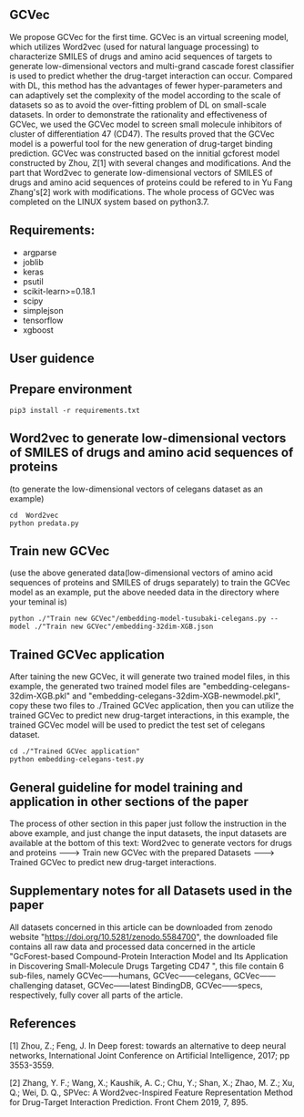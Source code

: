 ## GCVec
We propose GCVec for the first time. GCVec is an virtual screening model, which utilizes Word2vec (used for natural language processing) to characterize SMILES of drugs and amino acid sequences of targets to generate low-dimensional vectors and multi-grand cascade forest classifier is used to predict whether the drug-target interaction can occur. Compared with DL, this method has the advantages of fewer hyper-parameters and can adaptively set the complexity of the model according to the scale of datasets so as to avoid the over-fitting problem of DL on small-scale datasets. In order to demonstrate the rationality and effectiveness of GCVec, we used the GCVec model to screen small molecule inhibitors of cluster of differentiation 47 (CD47). The results proved that the GCVec model is a powerful tool for the new generation of drug-target binding prediction. GCVec was constructed based on the innitial gcforest model constructed by Zhou, Z[1] with several changes and modifications. And the part that Word2vec to generate low-dimensional vectors of SMILES of drugs and amino acid sequences of proteins could be refered to in Yu Fang Zhang's[2] work with modifications. The whole process of GCVec was completed on the LINUX system based on python3.7.

## Requirements:
* argparse
* joblib
* keras
* psutil
* scikit-learn>=0.18.1
* scipy
* simplejson
* tensorflow
* xgboost

## User guidence
## Prepare environment
```
pip3 install -r requirements.txt
```
## Word2vec to generate low-dimensional vectors of SMILES of drugs and amino acid sequences of proteins
(to generate the low-dimensional vectors of celegans dataset as an example)
```
cd  Word2vec
python predata.py
```
## Train new GCVec 
(use the above generated data(low-dimensional vectors of amino acid sequences of proteins and SMILES of drugs separately) to train the GCVec model as an example, put the above needed data in the directory where your teminal is)
```
python ./"Train new GCVec"/embedding-model-tusubaki-celegans.py --model ./"Train new GCVec"/embedding-32dim-XGB.json
```
## Trained GCVec application
After taining the new GCVec, it will generate two trained model files, in this example, the generated two trained model files are "embedding-celegans-32dim-XGB.pkl" and "embedding-celegans-32dim-XGB-newmodel.pkl", copy these two files to ./Trained GCVec application, then you can utilize the trained GCVec to predict new drug-target interactions, in this example, the trained GCVec model will be used to predict the test set of celegans dataset.
```
cd ./"Trained GCVec application"
python embedding-celegans-test.py
```
## General guideline for model training and application in other sections of the paper
The process of other section in this paper just follow the instruction in the above example, and just change the input datasets, the input datasets are available at the bottom of this text: Word2vec to generate vectors for drugs and proteins ---> Train new GCVec with the prepared Datasets ---> Trained GCVec to predict new drug-target interactions. 

## Supplementary notes for all Datasets used in the paper
All datasets concerned in this article can be downloaded from zenodo website "https://doi.org/10.5281/zenodo.5584700", the downloaded file contains all raw data and processed data concerned in the article "GcForest-based Compound-Protein Interaction Model and Its Application in Discovering Small-Molecule Drugs Targeting CD47 ", this file contain 6 sub-files, namely GCVec——humans, GCVec——celegans, GCVec——challenging dataset, GCVec——latest BindingDB, GCVec——specs, respectively, fully cover all parts of the article.


## References
[1] Zhou, Z.; Feng, J. In Deep forest: towards an alternative to deep neural networks, International Joint Conference on Artificial Intelligence, 2017; pp 3553-3559.

[2] Zhang, Y. F.;  Wang, X.;  Kaushik, A. C.;  Chu, Y.;  Shan, X.;  Zhao, M. Z.;  Xu, Q.; Wei, D. Q., SPVec: A Word2vec-Inspired Feature Representation Method for Drug-Target Interaction Prediction. Front Chem 2019, 7, 895.
